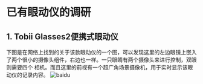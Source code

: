 # 已有眼动仪的调研

## 1. Tobii Glasses2便携式眼动仪
下图是在网络上找到的关于该款眼动仪的一个图，可以发现这里的左边眼镜上嵌入了两个很小的摄像头组件，右边也一样。一只眼睛有两个摄像头来进行控制，双眼则需要四个
相机。而且这里的前视有一个超广角场景摄像机，用于实时显示该眼动仪的记录内容。
![baidu](http://www.psytech.com.cn/data/attachment/portal/201605/26/145937rcmz002gjp0zxdpm.png)

